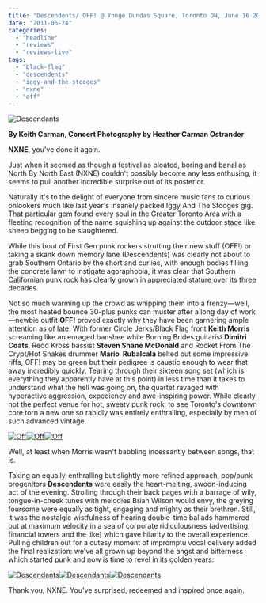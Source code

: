 ```yaml
---
title: "Descendents/ OFF! @ Yonge Dundas Square, Toronto ON, June 16 2011"
date: "2011-06-24"
categories: 
  - "headline"
  - "reviews"
  - "reviews-live"
tags: 
  - "black-flag"
  - "descendents"
  - "iggy-and-the-stooges"
  - "nxne"
  - "off"
---
```


![](http://www.hellbound.ca/wp-content/uploads/2011/06/2011_06170121.jpg "Descendants")

**By Keith Carman, Concert Photography by Heather Carman Ostrander**

**NXNE**, you've done it again.

Just when it seemed as though a festival as bloated, boring and banal as North By North East (NXNE) couldn't possibly become any less enthusing, it seems to pull another incredible surprise out of its posterior.

Naturally it's to the delight of everyone from sincere music fans to curious onlookers much like last year's insanely packed Iggy And The Stooges gig. That particular gem found every soul in the Greater Toronto Area with a fleeting recognition of the name squishing up against the outdoor stage like sheep begging to be slaughtered.

While this bout of First Gen punk rockers strutting their new stuff (OFF!) or taking a skank down memory lane (Descendents) was clearly not about to grab Southern Ontario by the short and curlies, with enough bodies filling the concrete lawn to instigate agoraphobia, it was clear that Southern Californian punk rock has clearly grown in appreciated stature over its three decades.

Not so much warming up the crowd as whipping them into a frenzy—well, the most heated bounce 30-plus punks can muster after a long day of work—newbie outfit **OFF!** proved exactly why they have been garnering ample attention as of late. With former Circle Jerks/Black Flag front **Keith Morris** screaming like an enraged banshee while Burning Brides guitarist **Dimitri Coats**, Redd Kross bassist **Steven Shane McDonald** and Rocket From The Crypt/Hot Snakes drummer **Mario  Rubalcala** belted out some impressive riffs, OFF! may be green but their pedigree is caustic enough to wear that away incredibly quickly. Tearing through their sixteen song set (which is everything they apparently have at this point) in less time than it takes to understand what the hell was going on, the quartet ravaged with hyperactive aggression, expediency and awe-inspiring power. While clearly not the perfect venue for hot, sweaty punk rock, to see Toronto's downtown core torn a new one so rabidly was entirely enthralling, especially by men of such advanced vintage.

[![](http://www.hellbound.ca/wp-content/uploads/2011/06/2011_06170023-150x150.jpg "Off")](http://www.hellbound.ca/wp-content/uploads/2011/06/2011_06170023.jpg)[![](http://www.hellbound.ca/wp-content/uploads/2011/06/2011_06170038-150x150.jpg "Off")](http://www.hellbound.ca/wp-content/uploads/2011/06/2011_06170038.jpg)[![](http://www.hellbound.ca/wp-content/uploads/2011/06/2011_06170034-150x150.jpg "Off")](http://www.hellbound.ca/wp-content/uploads/2011/06/2011_06170034.jpg)

Well, at least when Morris wasn't babbling incessantly between songs, that is.

Taking an equally-enthralling but slightly more refined approach, pop/punk progenitors **Descendents** were easily the heart-melting, swoon-inducing act of the evening. Strolling through their back pages with a barrage of wily, tongue-in-cheek tunes with melodies Brian Wilson would envy, the greying foursome were equally as tight, engaging and mighty as their brethren. Still, it was the nostalgic wistfulness of hearing double-time ballads hammered out at maximum velocity in a sea of corporate ridiculousness (advertising, financial towers and the like) which gave hilarity to the overall experience. Pulling children out for a cutesy moment of impromptu vocal delivery added the final realization: we've all grown up beyond the angst and bitterness which started punk and now is time to revel in its golden years.

[![](http://www.hellbound.ca/wp-content/uploads/2011/06/2011_06170075-150x150.jpg "Descendants")](http://www.hellbound.ca/wp-content/uploads/2011/06/2011_06170075.jpg)[![](http://www.hellbound.ca/wp-content/uploads/2011/06/2011_06170089-150x150.jpg "Descendants")](http://www.hellbound.ca/wp-content/uploads/2011/06/2011_06170089.jpg)[![](http://www.hellbound.ca/wp-content/uploads/2011/06/2011_06170083-150x150.jpg "Descendants")](http://www.hellbound.ca/wp-content/uploads/2011/06/2011_06170083.jpg)

Thank you, NXNE. You've surprised, redeemed and inspired once again.
